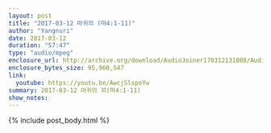 ```yaml
---
layout: post
title: "2017-03-12 마귀의 (마4:1-11)"
author: "Yangnuri"
date: 2017-03-12
duration: "57:47"
type: "audio/mpeg"
enclosure_url: http://archive.org/download/AudioJoiner170312131808/AudioJoiner170312131808.mp3
enclosure_bytes_size: 95,960,547  
link:
  youtube: https://youtu.be/AwcjSlspoYw
summary: 2017-03-12 마귀의 꾀(마4:1-11)
show_notes:
---
```


{% include post_body.html %}
